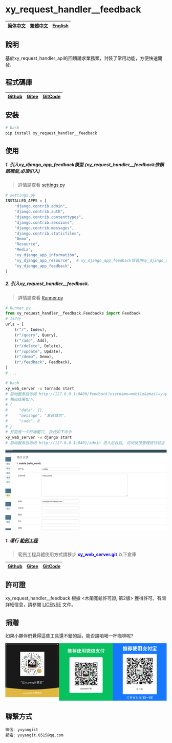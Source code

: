 <!--
 * @Author: 余洋 yuyangit.0515@qq.com
 * @Date: 2024-10-18 13:02:22
 * @LastEditors: 余洋 yuyangit.0515@qq.com
 * @LastEditTime: 2024-10-23 20:51:56
 * @FilePath: /xy_request_handler__feedback/readme/README.zh-hant.md
 * @Description: 这是默认设置,请设置`customMade`, 打开koroFileHeader查看配置 进行设置: https://github.com/OBKoro1/koro1FileHeader/wiki/%E9%85%8D%E7%BD%AE
-->
# xy_request_handler__feedback

| [简体中文](../README.md)         | [繁體中文](./README.zh-hant.md)        |                      [English](./README.en.md)          |
| ----------- | -------------|---------------------------------------|

## 說明

基於xy_request_handler_api的回饋請求業務類，封裝了常用功能，方便快速開發.

## 程式碼庫

| [Github](https://github.com/xy-web-service/xy_request_handler__feedback.git)         | [Gitee](https://gitee.com/xy-opensource/xy_request_handler__feedback.git)        |                      [GitCode](https://gitcode.com/xy-opensource/xy_request_handler__feedback.git)          |
| ----------- | -------------|---------------------------------------|


## 安裝

```bash
# bash
pip install xy_request_handler__feedback
```

## 使用

##### 1. 引入xy_django_app_feedback模型.(xy_request_handler__feedback依賴該模型,必須引入)

> 詳情請查看 [settings.py](../samples/xy_web_server_demo/source/Runner/Admin/xy_web_server_demo/settings.py)

```python
# settings.py
INSTALLED_APPS = [
    "django.contrib.admin",
    "django.contrib.auth",
    "django.contrib.contenttypes",
    "django.contrib.sessions",
    "django.contrib.messages",
    "django.contrib.staticfiles",
    "Demo",
    "Resource",
    "Media",
    "xy_django_app_information",
    "xy_django_app_resource",  # xy_django_app_feedback将调用xy_django_app_resource的MImage模型
    "xy_django_app_feedback",
]
```


##### 2. 引入xy_request_handler__feedback.

> 詳情請查看 [Runner.py](../samples/xy_web_server_demo/source/Runner/Runner.py)

```python
# Runner.py
from xy_request_handler__feedback.Feedbacks import Feedback
# 137行
urls = [
    (r"/", Index),
    (r"/query", Query),
    (r"/add", Add),
    (r"/delete", Delete),
    (r"/update", Update),
    (r"/demo", Demo),
    (r"/feedback", Feedback),
]
# ...
```

```bash
# bash
xy_web_server -w tornado start
# 启动服务后访问 http://127.0.0.1:8400/feedback?username=mobile&email=yuyangit.0515@qq.com&text=hello_world
# 相应结果如下:
# {
#     "data": {},
#     "message": "发送成功",
#     "code": 0
# }
# 开启另一个终端窗口, 执行如下命令
xy_web_server -w django start
# 启动服务后访问 http://127.0.0.1:8401/admin 进入后台后, 访问反馈管理进行验证
```

![反馈图片](./feedback_0.png)


##### 1. 運行 [範例工程](../samples/xy_web_server_demo)

> 範例工程具體使用方式請移步 <b style="color: blue">xy_web_server.git</b> 以下倉庫

| [Github](https://github.com/xy-web-service/xy_web_server.git)         | [Gitee](https://gitee.com/xy-opensource/xy_web_server.git)        |                      [GitCode](https://gitcode.com/xy-opensource/xy_web_server.git)          |
| ----------- | -------------|---------------------------------------|

## 許可證
xy_request_handler__feedback 根據 <木蘭寬鬆許可證, 第2版> 獲得許可。有關詳細信息，請參閱 [LICENSE](../LICENSE) 文件。

## 捐贈

如果小夥伴們覺得這些工具還不錯的話，能否請咱喝一杯咖啡呢?  

![Pay-Total](./Pay-Total.png)

## 聯繫方式

```
微信: yuyangiit
郵箱: yuyangit.0515@qq.com
```